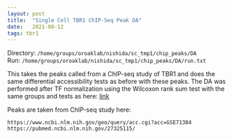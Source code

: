 ```yaml
---
layout: post
title:  "Single Cell TBR1 ChIP-Seq Peak DA"
date:   2021-08-12
tags: tbr1
---
```


Directory: `/home/groups/oroaklab/nishida/sc_tmp1/chip_peaks/DA`
<br>Run: `/home/groups/oroaklab/nishida/sc_tmp1/chip_peaks/DA/run.txt`

This takes the peaks called from a ChIP-seq study of TBR1 and does the same differential accessibility tests as before with these peaks. The DA was performed after TF normalization using the Wilcoxon rank sum test with the same groups and tests as here:
[link](https://arsnishida.github.io/2021/07/26/post-0035.html)

Peaks are taken from ChIP-seq study here:
```
https://www.ncbi.nlm.nih.gov/geo/query/acc.cgi?acc=GSE71384
https://pubmed.ncbi.nlm.nih.gov/27325115/
```